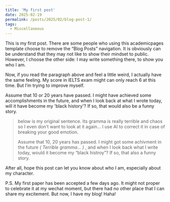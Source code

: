 ```yaml
---
title: 'My first post'
date: 2025-02-19
permalink: /posts/2025/02/blog-post-1/
tags:
  - Miscellaneous
---
```


This is my first post. There are some people who using this academicpages template choose to remove the “Blog Posts” navigation. It is obviously can be understand that they may not like to show their mindset to public. However, I choose the other side: I may write something there, to show you who I am.

Now, if you read the paragraph above and feel a little weird, I actually have the same feeling. My score in IELTS exam might can only reach 6 at this time. But I’m trying to improve myself.

Assume that 10 or 20 years have passed. I might have achieved some accomplishments in the future, and when I look back at what I wrote today, will it have become my 'black history'? If so, that would also be a funny story.

> below is my original sentence. Its gramma is really terrible and chaos so I even don’t want to look at it again… I use AI to correct it in case of breaking your good emotion.
>
> Assume that 10, 20 years has passed. I might got some achivment in the future *( Terrible gramma… )* , and when I look back what I write today, would it become my “black histroy”? If so, that also a funny story.



After all, hope this post can let you know about who I am, especially about my character.



P.S. My first paper has been accepted a few days ago. It might not proper to celebrate it at my wechat moment, but there had no other place that I can share my excitement. But now, I have my blog! Haha!